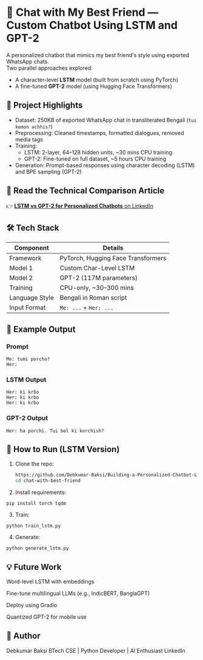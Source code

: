 # 🧠 Chat with My Best Friend — Custom Chatbot Using LSTM and GPT-2

A personalized chatbot that mimics my best friend's style using exported WhatsApp chats.  
Two parallel approaches explored:
- A character-level **LSTM** model (built from scratch using PyTorch)
- A fine-tuned **GPT-2** model (using Hugging Face Transformers)

## 📌 Project Highlights

- Dataset: 250KB of exported WhatsApp chat in transliterated Bengali (`tui kemon achhis?`)
- Preprocessing: Cleaned timestamps, formatted dialogues, removed media tags
- Training:
  - LSTM: 2-layer, 64–128 hidden units, ~30 mins CPU training
  - GPT-2: Fine-tuned on full dataset, ~5 hours CPU training
- Generation: Prompt-based responses using character decoding (LSTM) and BPE sampling (GPT-2)

## 📖 Read the Technical Comparison Article

👉 [**LSTM vs GPT-2 for Personalized Chatbots** on LinkedIn](https://www.linkedin.com/posts/debkumar-baksi-269738279_machinelearning-nlp-llm-activity-7347277817748836352-ulfv?utm_source=social_share_send&utm_medium=member_desktop_web&rcm=ACoAAEPrDnEBVjAz3BltRhVC2Ye2Hln8TZTZw70)  


## 🛠️ Tech Stack

| Component      | Details                         |
|----------------|----------------------------------|
| Framework      | PyTorch, Hugging Face Transformers |
| Model 1        | Custom Char-Level LSTM           |
| Model 2        | GPT-2 (117M parameters)           |
| Training       | CPU-only, ~30–300 mins           |
| Language Style | Bengali in Roman script          |
| Input Format   | `Me: ...` + `Her: ...`           |


## 🧪 Example Output

### Prompt
```
Me: tumi porcho?
Her:
```


### LSTM Output
```
Her: ki krbo
Her: ki krbo
Her: ki krbo
```


### GPT-2 Output
```
Her: ha porchi. Tui bol ki korchish?
```

## 🚀 How to Run (LSTM Version)

1. Clone the repo:
   ```bash
   https://github.com/Debkumar-Baksi/Building-a-Personalized-Chatbot-LSTM-vs.-Fine-Tuned-LLM-GPT-2-.git
   cd chat-with-best-friend
2. Install requirements:

```
pip install torch tqdm
```
3. Train:
```
python train_lstm.py
```
4. Generate:
```
python generate_lstm.py
```
## 💡 Future Work
Word-level LSTM with embeddings

Fine-tune multilingual LLMs (e.g., IndicBERT, BanglaGPT)

Deploy using Gradio

Quantized GPT-2 for mobile use

## 🤝 Author
Debkumar Baksi
BTech CSE | Python Developer | AI Enthusiast
LinkedIn
